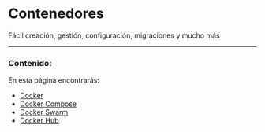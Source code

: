 # Contenedores

Fácil creación, gestión, configuración, migraciones y mucho más

---

### Contenido: 

En esta página encontrarás:
- [Docker](docker/instalacion.md)
- [Docker Compose](docker-compose/info.md)
- [Docker Swarm](docker-swarm/info.md)
- [Docker Hub](docker-hub/info.md)
